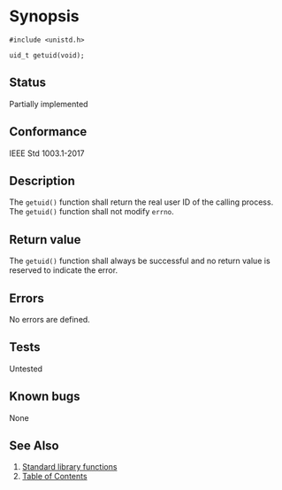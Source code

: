 # Synopsis

`#include <unistd.h>`

`uid_t getuid(void);`

## Status

Partially implemented

## Conformance

IEEE Std 1003.1-2017

## Description

The `getuid()` function shall return the real user ID of the calling process. The `getuid()` function shall not modify
`errno`.

## Return value

The `getuid()` function shall always be successful and no return value is reserved to indicate the error.

## Errors

No errors are defined.

## Tests

Untested

## Known bugs

None

## See Also

1. [Standard library functions](../README.md)
2. [Table of Contents](../../../README.md)
